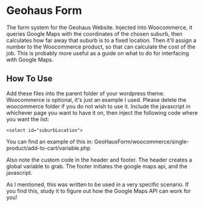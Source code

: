 # Geohaus Form
The form system for the Geohaus Website. Injected into Woocommerce, it queries Google Maps with the coordinates of the chosen suburb, then calculates how far away that suburb is to a fixed location.
Then it'll assign a number to the Woocommerce product, so that can calculate the cost of the job.
This is probably more useful as a guide on what to do for interfacing with Google Maps.

## How To Use
Add these files into the parent folder of your wordpress theme. Woocommerce is optional, it's just an example I used. Please delete the woocommerce folder if you do not wish to use it. Include the javascript in whichever page you want to have it on, then inject the following code where you want the list:

  `<select id="suburbLocation">`
  
You can find an example of this in: GeoHausForm/woocommerce/single-product/add-to-cart/variable.php

Also note the custom code in the header and footer. The header creates a global variable to grab. The footer initiates the google maps api, and the javascript.

As I mentioned, this was written to be used in a very specific scenario. If you find this, study it to figure out how the Google Maps API can work for you!
